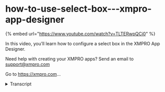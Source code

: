 # how-to-use-select-box---xmpro-app-designer
{% embed url="https://www.youtube.com/watch?v=TLTERwpQCi0" %}



In this video, you’ll learn how to configure a select box in the XMPRO App Designer.

Need help with creating your XMPRO apps? Send an email to support@xmpro.com

Go to https://xmpro.com...
<details>
<summary>Transcript</summary>In this video, you’ll learn how to configure a select box in the XMPRO App Designer.

Need help with creating your XMPRO apps? Send an email to support@xmpro.com

Go to https://xmpro.com...
hi and welcome to another training video

from xmpro

today we will be looking at how to use

the selectbox component

as a prerequisite you should have

already gone through the video on how to

create and use data sources

if not then i recommend doing that first

the select box can be found in the basic

section of the blocks

to use a select box you will need to

give it a data source

this can either be a dynamic data source

or some static items

if you choose static items you can add

the items one by one

in the grid here

and if you choose dynamic data source

then you'll select

a data source from the page data

if you do this you'll need to assign

display expression

value and group by expression group by

is optional

the display expression is what you will

see for each item

and the value expression is what the

value of this

row will be if you don't choose a group

by expression

then the select box will not be grouped

if you do choose a group by expression

it will group it by

the column you choose

so let's see how this looks the first

select box has the two items that i

added

and the second select box is grouped and

has data coming from a data source

some other properties you can play with

are visible

which is self-explanatory styling mode

if you choose outlined it will have the

basic outline here if you choose

underlined then it will look like this

have a line underneath it

and if you choose filled then it will

have a gray background like that

placeholder will appear in the item

before you select a value

tooltip will show when you hover

and the clear button will show a button

if you have a

value which will clear the value

so you can see the placeholder if i

hover then there's the tooltip

and if i select a value then the clear

button appears on the right here

in behavior we have read only which will

create a dotted outline around it

and make it unable to be edited disabled

will also

make it unable to be edited and we'll

gray out the select box

if you check enable search then you will

be able to search by

typing inside the select box

if you choose accept custom value then

you'll be able to enter your own value

into the select box

and if you check spell check then it

will turn on the spell checker for any

entered values

value can be some static text so for

instance if i put 1 in this then it will

be the first value

or it can be dynamic

so some parameter or a variable

or come from the user properties

or if you add a parent data source

like what i'm going to do here

and i'll drag the item in and i can bind

the value to a column of the parent data

source

so it will take the value of the column

for every row

so if i go in here and you'll see that

this first item has

selected the value first because the

value of first

in the static items is one and these two

fields

have selected their fields already

because the parent data source has these

values

for each of these rows

you can also do validation and make it

required

also you can add a pattern for more

information on this

please see the video on validation

this has been how to use the select box

component
</details>
